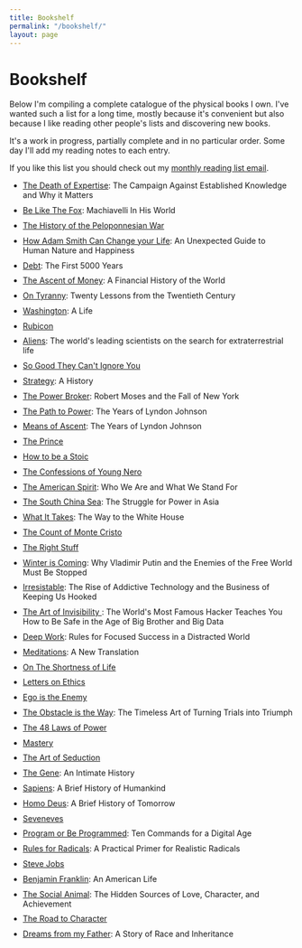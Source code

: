 ```yaml
---
title: Bookshelf
permalink: "/bookshelf/"
layout: page
---
```


<style>
ul li a:visited {
    color: blue;
}
li {
  margin-bottom: .7em;
}
small a {
  color: rgba(0,0,0,.65) !important;
}
</style>

# Bookshelf
Below I'm compiling a complete catalogue of the physical books I own. I've wanted such a list for a long time, mostly because it's convenient but also because I like reading other people's lists and discovering new books.

It's a work in progress, partially complete and in no particular order. Some day I'll add my reading notes to each entry.  

If you like this list you should check out my [monthly reading list email](/newsletter). 

- [The Death of Expertise](http://www.amazon.com/dp/0190469412/?tag=tress-20): The Campaign Against Established Knowledge and Why it Matters
- [Be Like The Fox](http://www.amazon.com/dp/0393609723/?tag=tress-20): Machiavelli In His World
- [The History of the Peloponnesian War](http://www.amazon.com/dp/0140440399/?tag=tress-20)
- [How Adam Smith Can Change your Life](http://www.amazon.com/dp/1591847958/?tag=tress-20): An Unexpected Guide to Human Nature and Happiness
- [Debt](http://www.amazon.com/dp/1612194192/?tag=tress-20): The First 5000 Years
- [The Ascent of Money](http://www.amazon.com/dp/0143116177/?tag=tress-20): A Financial History of the World
- [On Tyranny](http://www.amazon.com/dp/0804190119/?tag=tress-20): Twenty Lessons from the Twentieth Century
- [Washington](http://www.amazon.com/dp/0143119966/?tag=tress-20): A Life
- [Rubicon](http://www.amazon.com/dp/1400078970/?tag=tress-20)
- [Aliens](http://www.amazon.com/dp/1250109639/?tag=tress-20): The world's leading scientists on the search for extraterrestrial life
- [So Good They Can't Ignore You](http://www.amazon.com/dp/1455509124/?tag=tress-20)
- [Strategy](http://www.amazon.com/dp/0190229233/?tag=tress-20): A History
- [The Power Broker](http://www.amazon.com/dp/0394720245/?tag=tress-20): Robert Moses and the Fall of New York
- [The Path to Power](http://www.amazon.com/dp/0679729453/?tag=tress-20): The Years of Lyndon Johnson
- [Means of Ascent](http://www.amazon.com/dp/067973371X/?tag=tress-20): The Years of Lyndon Johnson
- [The Prince](http://www.amazon.com/dp/0143105868/?tag=tress-20)
- [How to be a Stoic](http://www.amazon.com/dp/0465097952/?tag=tress-20)
- [The Confessions of Young Nero](http://www.amazon.com/dp/0451473388/?tag=tress-20)
- [The American Spirit](http://www.amazon.com/dp/1501174215/?tag=tress-20): Who We Are and What We Stand For
- [The South China Sea](http://www.amazon.com/dp/0300186835/?tag=tress-20): The Struggle for Power in Asia
- [What It Takes](http://www.amazon.com/dp/0679746498/?tag=tress-20): The Way to the White House
- [The Count of Monte Cristo](http://www.amazon.com/dp/0140449264/?tag=tress-20)
- [The Right Stuff](http://www.amazon.com/dp/0312427565/?tag=tress-20)
- [Winter is Coming](http://www.amazon.com/dp/1610397193/?tag=tress-20): Why Vladimir Putin and the Enemies of the Free World Must Be Stopped
- [Irresistable](http://www.amazon.com/dp/1594206643/?tag=tress-20): The Rise of Addictive Technology and the Business of Keeping Us Hooked
- [The Art of Invisibility ](http://www.amazon.com/dp/0316380504/?tag=tress-20): The World's Most Famous Hacker Teaches You How to Be Safe in the Age of Big Brother and Big Data
- [Deep Work](http://www.amazon.com/dp/1455586692/?tag=tress-20): Rules for Focused Success in a Distracted World
- [Meditations](http://www.amazon.com/dp/B01FOD7CRG/?tag=tress-20): A New Translation
- [On The Shortness of Life](http://www.amazon.com/dp/0143036327/?tag=tress-20)
- [Letters on Ethics](http://www.amazon.com/dp/022626517X/?tag=tress-20)
- [Ego is the Enemy](http://www.amazon.com/dp/1591847818/?tag=tress-20)
- [The Obstacle is the Way](http://www.amazon.com/dp/1591846358/?tag=tress-20): The Timeless Art of Turning Trials into Triumph
- [The 48 Laws of Power](http://www.amazon.com/dp/0140280197/?tag=tress-20)
- [Mastery](http://www.amazon.com/dp/014312417X/?tag=tress-20)
- [The Art of Seduction](http://www.amazon.com/dp/1861977697/?tag=tress-20)
- [The Gene](http://www.amazon.com/dp/147673352X/?tag=tress-20): An Intimate History
- [Sapiens](http://www.amazon.com/dp/0062316095/?tag=tress-20): A Brief History of Humankind
- [Homo Deus](http://www.amazon.com/dp/0062464310/?tag=tress-20): A Brief History of Tomorrow
- [Seveneves](http://www.amazon.com/dp/0062334514/?tag=tress-20)
- [Program or Be Programmed](http://www.amazon.com/dp/159376426X/?tag=tress-20): Ten Commands for a Digital Age
- [Rules for Radicals](http://www.amazon.com/dp/0679721134/?tag=tress-20): A Practical Primer for Realistic Radicals
- [Steve Jobs](http://www.amazon.com/dp/1501127624/?tag=tress-20)
- [Benjamin Franklin](http://www.amazon.com/dp/074325807X/?tag=tress-20): An American Life
- [The Social Animal](http://www.amazon.com/dp/0812979370/?tag=tress-20): The Hidden Sources of Love, Character, and Achievement
- [The Road to Character](http://www.amazon.com/dp/0812983416/?tag=tress-20)
- [Dreams from my Father](http://www.amazon.com/dp/1400082773/?tag=tress-20): A Story of Race and Inheritance
